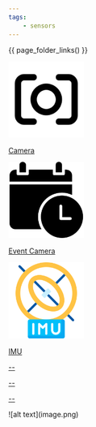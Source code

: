 ```yaml
---
tags:
    - sensors
---
```


{{ page_folder_links() }}

<div class="grid-container">
    <div class="grid-item">
        <a href="camera">
                <img src="images/camera.png"  width="150" height="150">
                <p>Camera</p></a>
    </div>
    <div class="grid-item">
        <a href="event_camera">
                <img src="images/event_camera.png"  width="150" height="150">
                <p>Event Camera</p>
            </a>
    </div>
    <div class="grid-item">
        <a href="imu">
        <img src="images/imu.png"  width="150" height="150">
                <p>IMU</p>
            </a>
    </div>
    <div class="grid-item">
         <a href="">
                <p>--</p>
            </a>
    </div>
    <div class="grid-item">
        <a href="">
                <p>--</p>
            </a>
    </div>
    <div class="grid-item">
         <a href="">
                <p>--</p>
            </a>
    </div>
</div>![alt text](image.png)